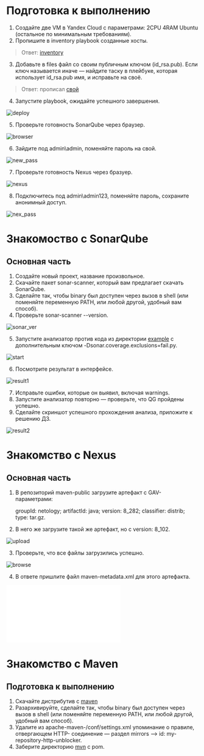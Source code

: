 # Подготовка к выполнению

1. Создайте две VM в Yandex Cloud с параметрами: 2CPU 4RAM Ubuntu (остальное по минимальным требованиям).
2. Пропишите в inventory playbook созданные хосты.

>Ответ: [inventory](./infrastrucure/inventory/cicd/hosts.yml)

3. Добавьте в files файл со своим публичным ключом (id_rsa.pub). Если ключ называется иначе — найдите таску в плейбуке, которая использует id_rsa.pub имя, и исправьте на своё.

>Ответ: прописал [свой](./infrastrucure/files/id_ed25519.pub)

4. Запустите playbook, ожидайте успешного завершения.

![deploy](./task1/deploy.png)

5. Проверьте готовность SonarQube через браузер.

![browser](./task1/browser.png)

6. Зайдите под admin\admin, поменяйте пароль на свой.

![new_pass](./task1/new_pass.png)

7. Проверьте готовность Nexus через бразуер.

![nexus](./task1/nexus.png)

8. Подключитесь под admin\admin123, поменяйте пароль, сохраните анонимный доступ.

![nex_pass](./task1/nex_pass.png)

# Знакомоство с SonarQube

## Основная часть

1. Создайте новый проект, название произвольное.
2. Скачайте пакет sonar-scanner, который вам предлагает скачать SonarQube.
3. Сделайте так, чтобы binary был доступен через вызов в shell (или поменяйте переменную PATH, или любой другой, удобный вам способ).
4. Проверьте sonar-scanner --version.

![sonar_ver](./task2/sonar_ver.png)

5. Запустите анализатор против кода из директории [example](./example/) с дополнительным ключом -Dsonar.coverage.exclusions=fail.py.

![start](./task2/start.png)

6. Посмотрите результат в интерфейсе.

![result1](./task2/result1.png)

7. Исправьте ошибки, которые он выявил, включая warnings.
8. Запустите анализатор повторно — проверьте, что QG пройдены успешно.
9. Сделайте скриншот успешного прохождения анализа, приложите к решению ДЗ.

![result2](./task2/result2.png)

# Знакомство с Nexus

## Основная часть

1. В репозиторий maven-public загрузите артефакт с GAV-параметрами:

    groupId: netology;
    artifactId: java;
    version: 8_282;
    classifier: distrib;
    type: tar.gz.

2. В него же загрузите такой же артефакт, но с version: 8_102.

![upload](./task3/upload.png)

3. Проверьте, что все файлы загрузились успешно.

![browse](./task3/browse.png)

4. В ответе пришлите файл maven-metadata.xml для этого артефакта.

![maven-metadata.xml](./task3/maven-metadata.xml)

# Знакомство с Maven

## Подготовка к выполнению

1. Скачайте дистрибутив с [maven](https://maven.apache.org/download.cgi)
2. Разархивируйте, сделайте так, чтобы binary был доступен через вызов в shell (или поменяйте переменную PATH, или любой другой, удобный вам способ).
3. Удалите из apache-maven-<version>/conf/settings.xml упоминание о правиле, отвергающем HTTP- соединение — раздел mirrors —> id: my-repository-http-unblocker.
4. Заберите директорию [mvn](./mvn/) с pom.